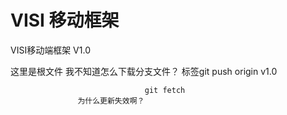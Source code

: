 # VISI 移动框架
VISI移动端框架 V1.0


这里是根文件 我不知道怎么下载分支文件？
标签git push origin v1.0         
                   
                                  git fetch
                   为什么更新失效啊？